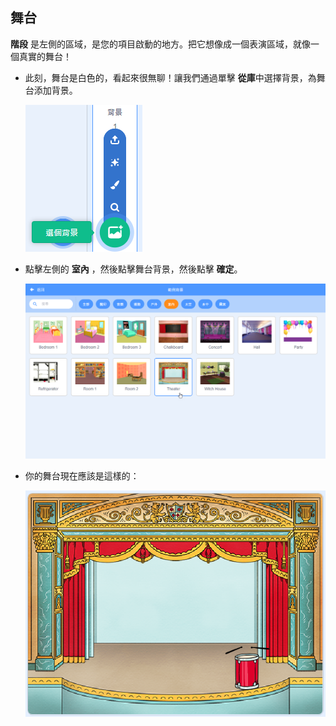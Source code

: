 ## 舞台

**階段** 是左側的區域，是您的項目啟動的地方。把它想像成一個表演區域，就像一個真實的舞台！

+ 此刻，舞台是白色的，看起來很無聊！讓我們通過單擊 **從庫**中選擇背景，為舞台添加背景。
    
    ![截圖](images/band-stage-choose.png)

+ 點擊左側的 **室內** ，然後點擊舞台背景，然後點擊 **確定**。
    
    ![截圖](images/band-backdrop.png)

+ 你的舞台現在應該是這樣的：
    
    ![截圖](images/band-stage.png)